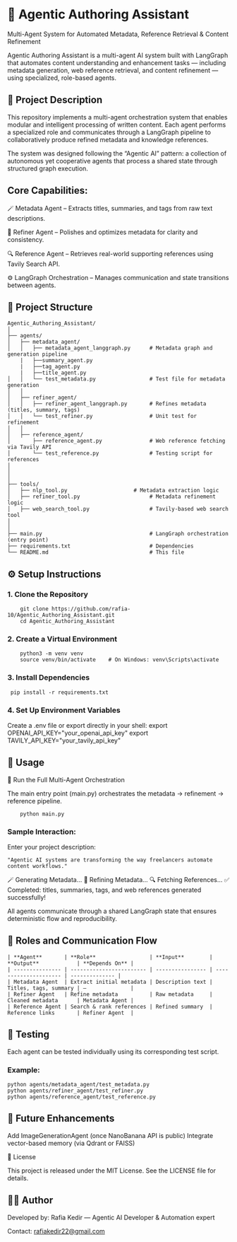 # 🧠 Agentic Authoring Assistant

Multi-Agent System for Automated Metadata, Reference Retrieval & Content Refinement

Agentic Authoring Assistant is a multi-agent AI system built with LangGraph that automates content understanding and enhancement tasks — including metadata generation, web reference retrieval, and content refinement — using specialized, role-based agents.

## 🧩 Project Description

This repository implements a multi-agent orchestration system that enables modular and intelligent processing of written content.
Each agent performs a specialized role and communicates through a LangGraph pipeline to collaboratively produce refined metadata and knowledge references.

The system was designed following the “Agentic AI” pattern: a collection of autonomous yet cooperative agents that process a shared state through structured graph execution.

## Core Capabilities:

🪄 Metadata Agent – Extracts titles, summaries, and tags from raw text descriptions.

🧹 Refiner Agent – Polishes and optimizes metadata for clarity and consistency.

🔍 Reference Agent – Retrieves real-world supporting references using Tavily Search API.

⚙️ LangGraph Orchestration – Manages communication and state transitions between agents.

## 📁 Project Structure
    Agentic_Authoring_Assistant/
    │
    ├── agents/
    │   ├── metadata_agent/
    │   │   ├── metadata_agent_langgraph.py      # Metadata graph and generation pipeline
        |   ├──summary_agent.py
        |   ├──tag_agent.py
        |   ├──title_agent.py                 
    │   │   └── test_metadata.py                 # Test file for metadata generation
    │   │
    │   ├── refiner_agent/
    │   │   ├── refiner_agent_langgraph.py       # Refines metadata (titles, summary, tags)
    │   │   └── test_refiner.py                  # Unit test for refinement
    │   │
    │   ├── reference_agent/
    │       ├── reference_agent.py               # Web reference fetching via Tavily API
    │       └── test_reference.py                # Testing script for references
    │   
    │  
    │
    ├── tools/
    │   ├── nlp_tool.py                     # Metadata extraction logic
    │   ├── refiner_tool.py                      # Metadata refinement logic
    │   ├── web_search_tool.py                   # Tavily-based web search tool
    │   
    │
    ├── main.py                                  # LangGraph orchestration (entry point)
    ├── requirements.txt                         # Dependencies
    └── README.md                                # This file

## ⚙️ Setup Instructions
### 1. Clone the Repository

        git clone https://github.com/rafia-10/Agentic_Authoring_Assistant.git
        cd Agentic_Authoring_Assistant

### 2. Create a Virtual Environment
        python3 -m venv venv
        source venv/bin/activate    # On Windows: venv\Scripts\activate

### 3. Install Dependencies

     pip install -r requirements.txt

### 4. Set Up Environment Variables

Create a .env file or export directly in your shell:
        export OPENAI_API_KEY="your_openai_api_key"
        export TAVILY_API_KEY="your_tavily_api_key"

## 🚀 Usage
🧠 Run the Full Multi-Agent Orchestration

The main entry point (main.py) orchestrates the metadata → refinement → reference pipeline.

        python main.py


### Sample Interaction:
Enter your project description:

    "Agentic AI systems are transforming the way freelancers automate content workflows."

🪄 Generating Metadata...
🧹 Refining Metadata...
🔍 Fetching References...
✅ Completed: titles, summaries, tags, and web references generated successfully!

All agents communicate through a shared LangGraph state that ensures deterministic flow and reproducibility.


## 🧩 Roles and Communication Flow

    | **Agent**       | **Role**                 | **Input**        | **Output**            | **Depends On** |
    | --------------- | ------------------------ | ---------------- | --------------------- | -------------- |
    | Metadata Agent  | Extract initial metadata | Description text | Titles, tags, summary | —              |
    | Refiner Agent   | Refine metadata          | Raw metadata     | Cleaned metadata      | Metadata Agent |
    | Reference Agent | Search & rank references | Refined summary  | Reference links       | Refiner Agent  |



## 🧪 Testing

Each agent can be tested individually using its corresponding test script.

### Example:

    python agents/metadata_agent/test_metadata.py
    python agents/refiner_agent/test_refiner.py
    python agents/reference_agent/test_reference.py

## 🧰 Future Enhancements

Add ImageGenerationAgent (once NanoBanana API is public)
Integrate vector-based memory (via Qdrant or FAISS)

🪪 License

This project is released under the MIT License.
See the LICENSE
 file for details.

## 👩‍💻 Author

Developed by: Rafia Kedir — Agentic AI Developer & Automation expert



Contact: rafiakedir22@gmail.com
 


